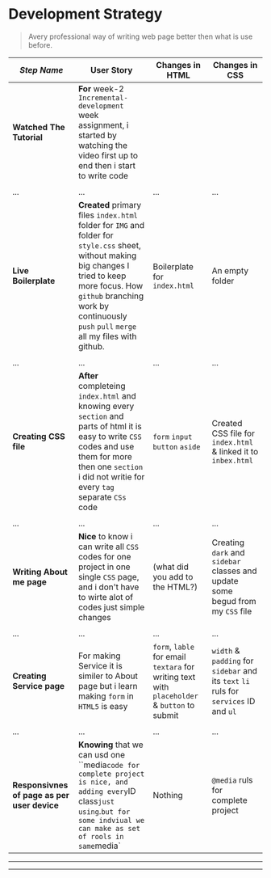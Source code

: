 # Development Strategy

> Avery professional way of writing web page better then what is use before.

| _Step Name_ | User Story | Changes in HTML | Changes in CSS |
| --- | --- | --- | --- |
| __Watched The Tutorial__ | **For** week-2 `Incremental-development` week assignment, i started by watching the video first up to end then i start to write code  |   |  |
|  | |  |  |
| ... | ... | ... | ... |
| __Live Boilerplate__ | **Created** primary files `index.html` folder for `IMG` and folder for `style.css` sheet, without making big changes I tried to keep more focus. How `github` branching work by continuously `push` `pull` `merge` all my files with github. | Boilerplate for `index.html`| An empty folder |
|  | |  |  |
| ... | ... | ... | ... |
| __Creating CSS file__ | **After** completeing `index.html` and knowing every `section` and parts of html it is easy to write `CSS` codes and use them for more then one `section` i did not writie for every `tag` separate `CSs` code | `form` `input` `button` `aside` | Created CSS file for `index.html` & linked it to `inbex.html` |
|  | |  |  |
| ... | ... | ... | ... |
| __Writing About me page__| **Nice** to know i can write all `CSS` codes for one project in one single `CSS` page, and i don't have to wirte alot of codes just simple changes | (what did you add to the HTML?) | Creating `dark` and `sidebar` classes and update some begud from my `CSS` file |
|  | |  |  |
| ... | ... | ... | ... |
| __Creating Service page__ | For making Service it is similer to About page but i learn making `form` in `HTML5` is easy | `form`, `lable` for email `textara` for writing text with `placeholder` & `button` to submit | `width` & `padding` for `sidebar` and its `text` `li` ruls for `services` ID and `ul` |
|  | |  |  |
| ... | ... | ... | ... |
| __Responsivnes of page as per user device__ | **Knowing** that we can usd one ``media` code for complete project is nice, and adding every `ID` `class` just using `.` but for some indviual we can make as set of rools in same `media` | Nothing | `@media` ruls for complete project |

---
---